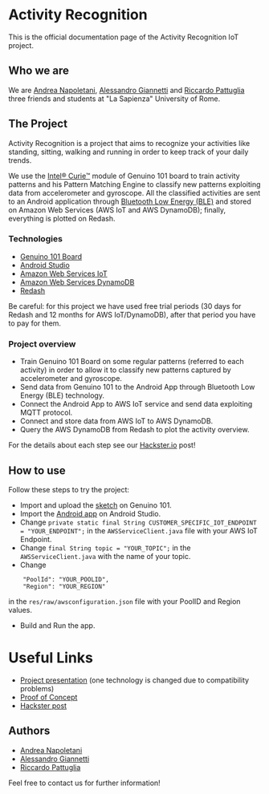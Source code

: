 # Activity Recognition
This is the official documentation page of the Activity Recognition IoT project.

## Who we are
We are [Andrea Napoletani](https://www.linkedin.com/in/andrea-napoletani-aa0b87166/), [Alessandro Giannetti](https://www.linkedin.com/in/alessandro-giannetti-2b1864b4/) and [Riccardo Pattuglia](https://www.linkedin.com/in/alessandro-giannetti-2b1864b4/) three friends and students at "La Sapienza" University of Rome.

## The Project
Activity Recognition is a project that aims to recognize your activities like standing, sitting, walking and running in order to 
keep track of your daily trends.

We use the [Intel® Curie™](https://www.intel.com/content/dam/support/us/en/documents/boardsandkits/curie/intel-curie-module-datasheet.pdf) module of Genuino 101 board to train activity patterns and his Pattern Matching Engine to classify new patterns exploiting data from accelerometer and gyroscope.
All the classified activities are sent to an Android application through [Bluetooth Low Energy (BLE)](https://en.wikipedia.org/wiki/Bluetooth_Low_Energy) and stored on Amazon Web Services (AWS IoT and AWS DynamoDB); finally, everything is plotted on Redash.

### Technologies
* [Genuino 101 Board](https://store.arduino.cc/genuino-101)
* [Android Studio](https://developer.android.com/studio)
* [Amazon Web Services IoT](https://aws.amazon.com/iot/?nc1=f_ls)
* [Amazon Web Services DynamoDB](https://aws.amazon.com/dynamodb/?nc1=f_ls)
* [Redash](https://redash.io/)

Be careful: for this project we have used free trial periods (30 days for Redash and 12 months for AWS IoT/DynamoDB), after that period you have to pay for them. 

### Project overview
* Train Genuino 101 Board on some regular patterns (referred to each activity) in order to allow it to classify new patterns captured by accelerometer and gyroscope.
* Send data from Genuino 101 to the Android App through Bluetooth Low Energy (BLE) technology.
* Connect the Android App to AWS IoT service and send data exploiting MQTT protocol.
* Connect and store data from AWS IoT to AWS DynamoDB.
* Query the AWS DynamoDB from Redash to plot the activity overview.

For the details about each step see our [Hackster.io](https://www.hackster.io/andreanapoletani/activity-recognition-using-genuino-101-and-aws-iot-fbeea2) post!

## How to use
Follow these steps to try the project:
* Import and upload the [sketch](https://github.com/riccardo97p/IoT_ActivityRecognition/tree/master/IoT_Arduino) on Genuino 101.
* Import the [Android app](https://github.com/riccardo97p/BLE_to_DynamoDB.git) on Android Studio.
* Change ```private static final String CUSTOMER_SPECIFIC_IOT_ENDPOINT = "YOUR_ENDPOINT";``` in the `AWSServiceClient.java` file with your AWS IoT Endpoint.
* Change ```final String topic = "YOUR_TOPIC";``` in the `AWSServiceClient.java` with the name of your topic.
* Change
```  
    "PoolId": "YOUR_POOLID",
    "Region": "YOUR_REGION"
```
in the `res/raw/awsconfiguration.json` file with your PoolID and Region values.
* Build and Run the app.

# Useful Links
* [Project presentation](https://www.slideshare.net/AndreaNapoletani/activity-recognition-137479240) (one technology is changed due to compatibility problems)
* [Proof of Concept](https://www.slideshare.net/AndreaNapoletani/activity-recognition-project-140991983)
* [Hackster post](https://www.hackster.io/andreanapoletani/activity-recognition-using-genuino-101-and-aws-iot-fbeea2)

## Authors
* [Andrea Napoletani](https://www.linkedin.com/in/andrea-napoletani-aa0b87166/)
* [Alessandro Giannetti](https://www.linkedin.com/in/alessandro-giannetti-2b1864b4/)
* [Riccardo Pattuglia](https://www.linkedin.com/in/alessandro-giannetti-2b1864b4/)

Feel free to contact us for further information!
